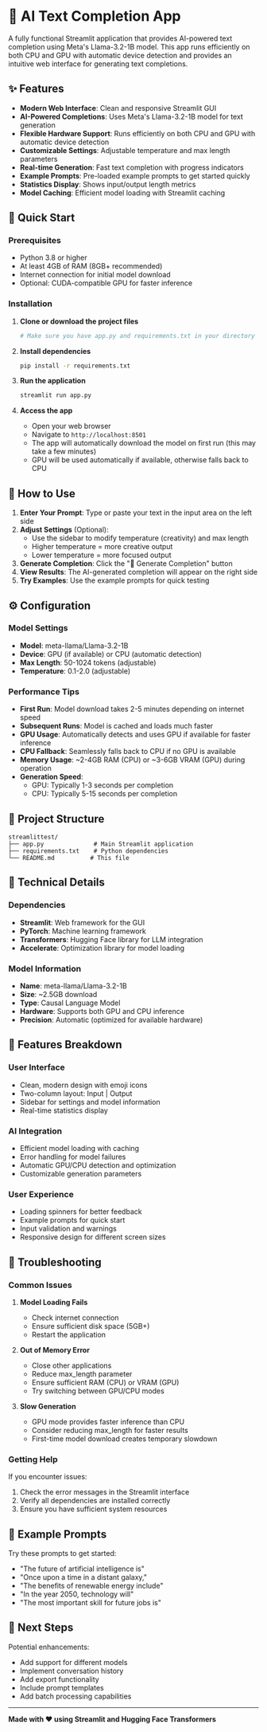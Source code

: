 # 🤖 AI Text Completion App

A fully functional Streamlit application that provides AI-powered text completion using Meta's Llama-3.2-1B model. This app runs efficiently on both CPU and GPU with automatic device detection and provides an intuitive web interface for generating text completions.

## ✨ Features

- **Modern Web Interface**: Clean and responsive Streamlit GUI
- **AI-Powered Completions**: Uses Meta's Llama-3.2-1B model for text generation
- **Flexible Hardware Support**: Runs efficiently on both CPU and GPU with automatic device detection
- **Customizable Settings**: Adjustable temperature and max length parameters
- **Real-time Generation**: Fast text completion with progress indicators
- **Example Prompts**: Pre-loaded example prompts to get started quickly
- **Statistics Display**: Shows input/output length metrics
- **Model Caching**: Efficient model loading with Streamlit caching

## 🚀 Quick Start

### Prerequisites

- Python 3.8 or higher
- At least 4GB of RAM (8GB+ recommended)
- Internet connection for initial model download
- Optional: CUDA-compatible GPU for faster inference

### Installation

1. **Clone or download the project files**
   ```bash
   # Make sure you have app.py and requirements.txt in your directory
   ```

2. **Install dependencies**
   ```bash
   pip install -r requirements.txt
   ```

3. **Run the application**
   ```bash
   streamlit run app.py
   ```

4. **Access the app**
   - Open your web browser
   - Navigate to `http://localhost:8501`
   - The app will automatically download the model on first run (this may take a few minutes)
   - GPU will be used automatically if available, otherwise falls back to CPU

## 🎯 How to Use

1. **Enter Your Prompt**: Type or paste your text in the input area on the left side
2. **Adjust Settings** (Optional): 
   - Use the sidebar to modify temperature (creativity) and max length
   - Higher temperature = more creative output
   - Lower temperature = more focused output
3. **Generate Completion**: Click the "🚀 Generate Completion" button
4. **View Results**: The AI-generated completion will appear on the right side
5. **Try Examples**: Use the example prompts for quick testing

## ⚙️ Configuration

### Model Settings

- **Model**: meta-llama/Llama-3.2-1B
- **Device**: GPU (if available) or CPU (automatic detection)
- **Max Length**: 50-1024 tokens (adjustable)
- **Temperature**: 0.1-2.0 (adjustable)

### Performance Tips

- **First Run**: Model download takes 2-5 minutes depending on internet speed
- **Subsequent Runs**: Model is cached and loads much faster
- **GPU Usage**: Automatically detects and uses GPU if available for faster inference
- **CPU Fallback**: Seamlessly falls back to CPU if no GPU is available
- **Memory Usage**: ~2-4GB RAM (CPU) or ~3-6GB VRAM (GPU) during operation
- **Generation Speed**: 
  - GPU: Typically 1-3 seconds per completion
  - CPU: Typically 5-15 seconds per completion

## 📁 Project Structure

```
streamlittest/
├── app.py              # Main Streamlit application
├── requirements.txt    # Python dependencies
└── README.md          # This file
```

## 🔧 Technical Details

### Dependencies

- **Streamlit**: Web framework for the GUI
- **PyTorch**: Machine learning framework
- **Transformers**: Hugging Face library for LLM integration
- **Accelerate**: Optimization library for model loading

### Model Information

- **Name**: meta-llama/Llama-3.2-1B
- **Size**: ~2.5GB download
- **Type**: Causal Language Model
- **Hardware**: Supports both GPU and CPU inference
- **Precision**: Automatic (optimized for available hardware)

## 🎨 Features Breakdown

### User Interface
- Clean, modern design with emoji icons
- Two-column layout: Input | Output
- Sidebar for settings and model information
- Real-time statistics display

### AI Integration
- Efficient model loading with caching
- Error handling for model failures
- Automatic GPU/CPU detection and optimization
- Customizable generation parameters

### User Experience
- Loading spinners for better feedback
- Example prompts for quick start
- Input validation and warnings
- Responsive design for different screen sizes

## 🐛 Troubleshooting

### Common Issues

1. **Model Loading Fails**
   - Check internet connection
   - Ensure sufficient disk space (5GB+)
   - Restart the application

2. **Out of Memory Error**
   - Close other applications
   - Reduce max_length parameter
   - Ensure sufficient RAM (CPU) or VRAM (GPU)
   - Try switching between GPU/CPU modes

3. **Slow Generation**
   - GPU mode provides faster inference than CPU
   - Consider reducing max_length for faster results
   - First-time model download creates temporary slowdown

### Getting Help

If you encounter issues:
1. Check the error messages in the Streamlit interface
2. Verify all dependencies are installed correctly
3. Ensure you have sufficient system resources

## 📝 Example Prompts

Try these prompts to get started:

- "The future of artificial intelligence is"
- "Once upon a time in a distant galaxy,"
- "The benefits of renewable energy include"
- "In the year 2050, technology will"
- "The most important skill for future jobs is"

## 🚀 Next Steps

Potential enhancements:
- Add support for different models
- Implement conversation history
- Add export functionality
- Include prompt templates
- Add batch processing capabilities

---

**Made with ❤️ using Streamlit and Hugging Face Transformers** 